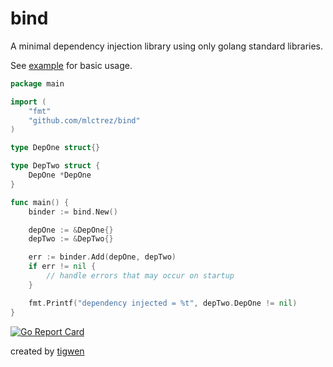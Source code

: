 # bind

A minimal dependency injection library using only golang standard libraries.

See [example](https://github.com/mlctrez/bind/blob/cf0c8d0fe0e648eafbb1c39ddc1fe97a99633ddc/example_test.go#L55) for
basic usage.

```go
package main

import (
	"fmt"
	"github.com/mlctrez/bind"
)

type DepOne struct{}

type DepTwo struct {
	DepOne *DepOne
}

func main() {
	binder := bind.New()

	depOne := &DepOne{}
	depTwo := &DepTwo{}

	err := binder.Add(depOne, depTwo)
	if err != nil {
		// handle errors that may occur on startup
	}

	fmt.Printf("dependency injected = %t", depTwo.DepOne != nil)
}

```

[![Go Report Card](https://goreportcard.com/badge/github.com/mlctrez/bind)](https://goreportcard.com/report/github.com/mlctrez/bind)

created by [tigwen](https://github.com/mlctrez/tigwen)
